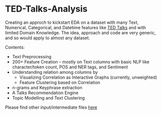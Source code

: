 # TED-Talks-Analysis
Creating an approch to kickstart EDA on a dataset with many Text, Numerical, Categorical, and Datetime features like [TED Talks](https://www.kaggle.com/thegupta/ted-talk/) and with limited Domain Knowledge. The idea, approach and code are very generic, and so would apply to almost any dataset. 

Contents:
 * Text Preprocessing
 * 200+ Feature Creation - mostly on Text columns with basic NLP like character/token count, POS and NER tags, and Sentiment
 * Understanding relation among columns by
    * Visualizing Correlation as Interactive Graphs (currently, unweighted)
    * Feature Clustering based on Correlation
 * n-grams and Keyphrase extraction
 * A Talks Recommendation Engine
 * Topic Modelling and Text Clustering


Please find other input/intermediate files [here](https://drive.google.com/drive/folders/12eIGQVSJKbsIcSCdxCWxE-d_OB76L-Tr)
